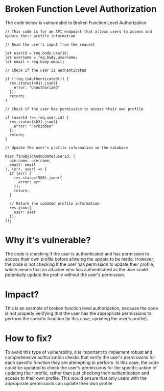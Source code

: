 # Broken Function Level Authorization

The code below is vulnureable to Broken Function Level Authorization


```
// This code is for an API endpoint that allows users to access and update their profile information

// Read the user's input from the request

let userId = req.body.userId;
let username = req.body.username;
let email = req.body.email;

// Check if the user is authenticated

if (!req.isAuthenticated()) {
  res.status(401).json({
    error: "Unauthorized"
  });
  return;
}

// Check if the user has permission to access their own profile

if (userId !== req.user.id) {
  res.status(403).json({
    error: "Forbidden"
  });
  return;
}

// Update the user's profile information in the database

User.findByIdAndUpdate(userId, {
  username: username,
  email: email
}, (err, user) => {
  if (err) {
    res.status(500).json({
      error: err
    });
    return;
  }

  // Return the updated profile information
  res.json({
    user: user
  });
});
```

# Why it's vulnerable?
The code is checking if the user is authenticated and has permission to access their own profile before allowing the update to be made. However, the code is not checking if the user has permission to update their profile, which means that an attacker who has authenticated as the user could potentially update the profile without the user's permission.

# Impact?
This is an example of broken function level authorization, because the code is not properly verifying that the user has the appropriate permissions to perform the specific function (in this case, updating the user's profile).

# How to fix?
To avoid this type of vulnerability, it is important to implement robust and comprehensive authorization checks that verify the user's permissions for each specific function they are attempting to perform. In this case, the code could be updated to check the user's permissions for the specific action of updating their profile, rather than just checking their authentication and access to their own profile. This would ensure that only users with the appropriate permissions can update their own profile.
